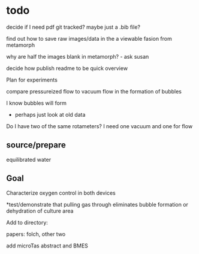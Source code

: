 todo
====

decide if I need pdf git tracked? maybe just a .bib file? 

find out how to save raw images/data in the a viewable fasion from metamorph

why are half the images blank in metamorph? - ask susan

decide how publish readme to be quick overview

Plan for experiments

compare pressureized flow to vacuum flow in the formation of bubbles

I know bubbles will form
* perhaps just look at old data

Do I have two of the same rotameters? I need one vacuum and one for flow

source/prepare
------

equilibrated water 


Goal
---
Characterize oxygen control in both devices

*test/demonstrate that pulling gas through eliminates bubble formation or dehydration of culture area

Add to directory: 

papers: folch, other two

add microTas abstract and BMES 
